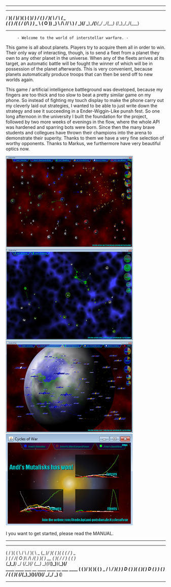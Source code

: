 _____________________________________________________________________
  ___  _  _  ___  __    ____  ____     __  ____    _  _   __   ____ 
 / __)( \/ )/ __)(  )  (  __)/ ___)   /  \(  __)  / )( \ / _\ (  _ \
( (__  )  /( (__ / (_/\ ) _) \___ \  (  O )) _)   \ /\ //    \ )   /
 \___)(__/  \___)\____/(____)(____/   \__/(__)    (_/\_)\_/\_/(__\_)
_____________________________________________________________________

         - Welcome to the world of interstellar warfare. -

This game is all about planets. Players try to acquire them all in order to win. Their only way of interacting, though, is to send a fleet from a planet they own to any other planet in the universe. When any of the fleets arrives at its target, an automatic battle will be fought the winner of which will be in possession of the planet afterwards. This is very convenient, because planets automatically produce troops that can then be send off to new worlds again.

This game / artificial intelligence battleground was developed, because my fingers are too thick and too slow to beat a pretty similar game on my phone. So instead of fighting my touch display to make the phone carry out my cleverly laid out strategies, I wanted to be able to just write down the strategy and see it succeeding in a Ender-Wiggin-Like punsh fest. So one long afternoon in the university I built the foundation for the project, followed by two more weeks of evenings in the flow, where the whole API was hardened and sparring bots were born. Since then the many brave students and collegues have thrown their champions into the arena to demonstrate their superity. Thanks to them we have a very fine selection of worthy opponents. Thanks to Markus, we furthermore have very beautiful optics now.

![Demo image for cow](/demo/cow.png)
![Demo image for cow](/demo/cow1.png)
![Demo image for cow](/demo/cow2.png)
![Demo image for cow](/demo/cow3.png)

I you want to get started, please read the MANUAL.
_____________________________________________________________________
 __ _  __ _   __   _  _       ____  _  _  __  __ _  __ _            
(  / )(  ( \ /  \ / )( \ _   (_  _)/ )( \(  )(  ( \(  / ) _         
 )  ( /    /(  O )\ /\ /( )    )(  ) __ ( )( /    / )  ( ( )        
(__\_)\_)__) \__/ (_/\_)(/    (__) \_)(_/(__)\_)__)(__\_)(/         
              ____  ____  ___  __  ____  ____        __    ___  ____
             (    \(  __)/ __)(  )(    \(  __) _    / _\  / __)(_  _)
              ) D ( ) _)( (__  )(  ) D ( ) _) ( )  /    \( (__   )(
             (____/(____)\___)(__)(____/(____)(/   \_/\_/ \___) (__)
_____________________________________________________________________
